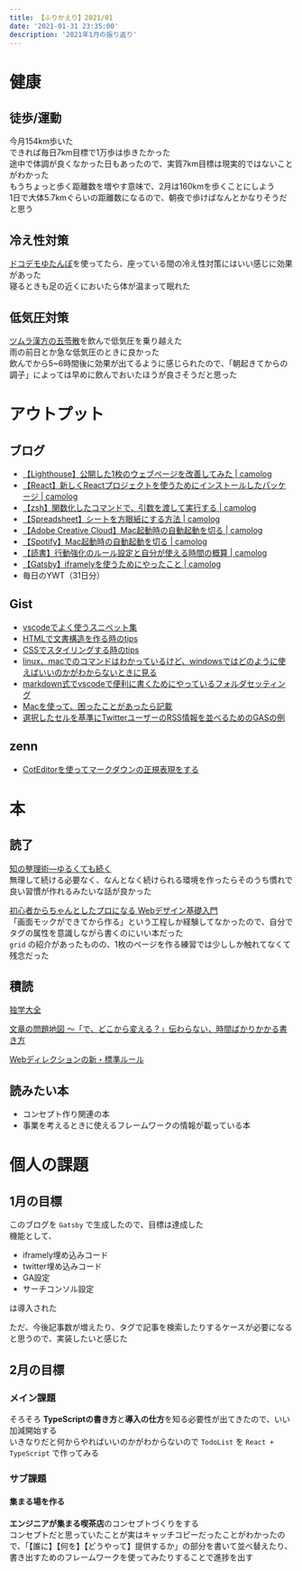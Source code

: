 ```yaml
---
title: 【ふりかえり】2021/01
date: '2021-01-31 23:35:00'
description: '2021年1月の振り返り'
---
```


# 健康

## 徒歩/運動
今月154km歩いた  
できれば毎日7km目標で1万歩は歩きたかった  
途中で体調が良くなかった日もあったので、実質7km目標は現実的ではないことがわかった  
もうちょっと歩く距離数を増やす意味で、2月は160kmを歩くことにしよう  
1日で大体5.7kmぐらいの距離数になるので、朝夜で歩けばなんとかなりそうだと思う

## 冷え性対策

[ドコデモゆたんぽ](https://item.rakuten.co.jp/soukai/4975333400864/)を使ってたら、座っている間の冷え性対策にはいい感じに効果があった  
寝るときも足の近くにおいたら体が温まって眠れた

## 低気圧対策

[ツムラ漢方の五苓散](https://www.amazon.co.jp/gp/product/B07B7RNN43/ref=ppx_yo_dt_b_asin_title_o08_s01?ie=UTF8&psc=1)を飲んで低気圧を乗り越えた  
雨の前日とか急な低気圧のときに良かった  
飲んでから5~6時間後に効果が出てるように感じられたので、「朝起きてからの調子」によっては早めに飲んでおいたほうが良さそうだと思った

# アウトプット

## ブログ

- [【Lighthouse】公開した1枚のウェブページを改善してみた | camolog](https://expfrom.me/lighthouse-Improvement/)
- [【React】新しくReactプロジェクトを使うためにインストールしたパッケージ | camolog](https://expfrom.me/react-redux-project-babel-set/)
- [【zsh】関数化したコマンドで、引数を渡して実行する | camolog](https://expfrom.me/zsh-make-command-with-argument/)
- [【Spreadsheet】シートを方眼紙にする方法 | camolog](https://expfrom.me/graph-paper-with-spreadsheet/)
- [【Adobe Creative Cloud】Mac起動時の自動起動を切る | camolog](https://expfrom.me/turn-off-adobe-creative-cloud-launch/)
- [【Spotify】Mac起動時の自動起動を切る | camolog](https://expfrom.me/turn-off-spotify-launch-function/)
- [【読書】行動強化のルール設定と自分が使える時間の概算 | camolog](https://expfrom.me/get-better-techique-time-and-reward/)
- [【Gatsby】iframelyを使うためにやったこと | camolog](https://expfrom.me/gatsby-use-iframely.md/)
- 毎日のYWT（31日分）

## Gist

- [vscodeでよく使うスニペット集](https://gist.github.com/LeeDDHH/82bb589278c41068476f23e1ea7b921d)
- [HTMLで文書構造を作る時のtips](https://gist.github.com/LeeDDHH/a4200a0124c34cddd7498929d0df814d)
- [CSSでスタイリングする時のtips](https://gist.github.com/LeeDDHH/bbafebb7e31aa7e13c9ef1c8dcd40427)
- [linux、macでのコマンドはわかっているけど、windowsではどのように使えばいいのかがわからないときに見る](https://gist.github.com/LeeDDHH/bade1122f174e1d6b9bcaf5f4d06659e)
- [markdown式でvscodeで便利に書くためにやっているフォルダセッティング](https://gist.github.com/LeeDDHH/917142ea5a68b2a1658f3f36c9f9773d)
- [Macを使って、困ったことがあったら記載](https://gist.github.com/LeeDDHH/a3298867ecd5c50b9ddf36f3fe76a78a)
- [選択したセルを基準にTwitterユーザーのRSS情報を並べるためのGASの例](https://gist.github.com/LeeDDHH/3f2d93237433ddb6d3294c31d8a8672f)

## zenn

- [CotEditorを使ってマークダウンの正規表現をする](https://zenn.dev/camomile_cafe/scraps/d18ce2bf129623)

# 本

## 読了

[知の整理術―ゆるくても続く](https://github.com/LeeDDHH/book-output/blob/main/%E7%9F%A5%E3%81%AE%E6%95%B4%E7%90%86%E8%A1%93/list.md)  
無理して続ける必要なく、なんとなく続けられる環境を作ったらそのうち慣れで良い習慣が作れるみたいな話が良かった

[初心者からちゃんとしたプロになる Webデザイン基礎入門](https://github.com/LeeDDHH/book-output/blob/main/%E5%88%9D%E5%BF%83%E8%80%85%E3%81%8B%E3%82%89%E3%81%A1%E3%82%83%E3%82%93%E3%81%A8%E3%81%97%E3%81%9F%E3%83%97%E3%83%AD%E3%81%AB%E3%81%AA%E3%82%8B_Web%E3%83%87%E3%82%B6%E3%82%A4%E3%83%B3%E5%9F%BA%E7%A4%8E%E5%85%A5%E9%96%80/list.md)  
「画面モックができてから作る」という工程しか経験してなかったので、自分でタグの属性を意識しながら書くのにいい本だった  
`grid` の紹介があったものの、1枚のページを作る練習では少ししか触れてなくて残念だった

## 積読

[独学大全](https://github.com/LeeDDHH/book-output/blob/main/%E7%8B%AC%E5%AD%A6%E5%A4%A7%E5%85%A8/0_list.md#%E7%8B%AC%E5%AD%A6%E5%A4%A7%E5%85%A8)

[文章の問題地図 ～「で、どこから変える？」伝わらない、時間ばかりかかる書き方](https://github.com/LeeDDHH/book-output/blob/main/%E6%96%87%E7%AB%A0%E3%81%AE%E5%95%8F%E9%A1%8C%E5%9C%B0%E5%9B%B3/list.md)

[Webディレクションの新・標準ルール](https://github.com/LeeDDHH/book-output/blob/main/Web%E3%83%87%E3%82%A3%E3%83%AC%E3%82%AF%E3%82%B7%E3%83%A7%E3%83%B3%E3%81%AE%E6%96%B0%E3%83%BB%E6%A8%99%E6%BA%96%E3%83%AB%E3%83%BC%E3%83%AB_%E7%8F%BE%E5%A0%B4%E3%81%AE%E5%8A%B9%E7%8E%87%E3%82%92%E3%82%A2%E3%83%83%E3%83%97%E3%81%99%E3%82%8B%E6%9C%80%E6%96%B0%E3%83%AF%E3%83%BC%E3%82%AF%E3%83%95%E3%83%AD%E3%83%BC%E3%81%A8%E3%83%9E%E3%83%8D%E3%82%B8%E3%83%A1%E3%83%B3%E3%83%88/list.md)

## 読みたい本

- コンセプト作り関連の本
- 事業を考えるときに使えるフレームワークの情報が載っている本

# 個人の課題

## 1月の目標

このブログを `Gatsby` で生成したので、目標は達成した  
機能として、

- iframely埋め込みコード
- twitter埋め込みコード
- GA設定
- サーチコンソル設定

は導入された

ただ、今後記事数が増えたり、タグで記事を検索したりするケースが必要になると思うので、実装したいと感じた

## 2月の目標

### メイン課題

そろそろ **TypeScriptの書き方**と**導入の仕方**を知る必要性が出てきたので、いい加減開始する  
いきなりだと何からやればいいのかがわからないので `TodoList` を `React + TypeScript` で作ってみる

### サブ課題

#### 集まる場を作る

**エンジニアが集まる喫茶店**のコンセプトづくりをする  
コンセプトだと思っていたことが実はキャッチコピーだったことがわかったので、「【誰に】【何を】【どうやって】提供するか」の部分を書いて並べ替えたり、書き出すためのフレームワークを使ってみたりすることで進捗を出す

